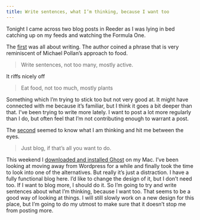 ```yaml
---
title: Write sentences, what I’m thinking, because I want too
---
```


Tonight I came across two blog posts in Reeder as I was lying in bed catching up on my feeds and watching the Formula One.

The [first](https://audacious.blog/2021/write/) was all about writing. The author coined a phrase that is very reminiscent of Michael Pollan’s approach to food.
> Write sentences, not too many, mostly active.

It riffs nicely off

> Eat food, not too much, mostly plants

Something which I’m trying to stick too but not very good at. It might have connected with me because it’s familiar, but I think it goes a bit deeper than that. I’ve been trying to write more lately. I want to post a lot more regularly than I do, but often feel that I’m not contributing enough to warrant a post. 

The [second](https://gabz.me/2021/03/25/just-blog.html "Just blog") seemed to know what I am thinking and hit me between the eyes.

> Just blog, if that’s all you want to do.

This weekend I [downloaded and installed Ghost](https://philbowell.micro.blog/2021/03/27/installed-ghost-locally.html) on my Mac. I’ve been looking at moving away from Wordpress for a while and finally took the time to look into one of the alternatives. But really it’s just a distraction. I have a fully functional blog here. I’d like to change the design of it, but I don’t need too. If I want to blog more, I should do it. So I’m going to try and write sentences about what I’m thinking, because I want too. That seems to be a good way of looking at things. I will still slowly work on a new design for this place, but I’m going to do my utmost to make sure that it doesn’t stop me from posting more.